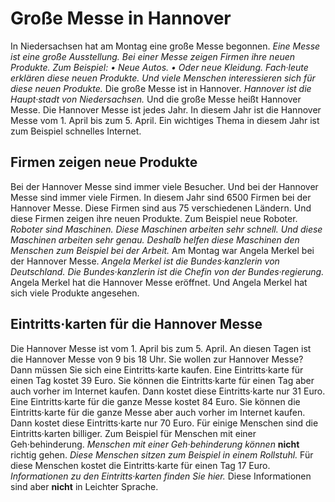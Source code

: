 # Große Messe in Hannover

In Niedersachsen hat am Montag eine große Messe begonnen. 
*Eine Messe ist eine große Ausstellung.* 
*Bei einer Messe zeigen Firmen ihre neuen Produkte.* *Zum Beispiel:* *• Neue Autos.* 
*• Oder neue Kleidung.* 
*Fach·leute erklären diese neuen Produkte.* 
*Und viele Menschen interessieren sich für diese neuen Produkte.* Die große Messe ist in Hannover. 
*Hannover ist die Haupt·stadt von Niedersachsen.* Und die große Messe heißt Hannover Messe. 
Die Hannover Messe ist jedes Jahr. In diesem Jahr ist die Hannover Messe vom 1. April bis zum 5. April. Ein wichtiges Thema in diesem Jahr ist zum Beispiel schnelles Internet. 

## Firmen zeigen neue Produkte
Bei der Hannover Messe sind immer viele Besucher. Und bei der Hannover Messe sind immer viele Firmen. In diesem Jahr sind 6500 Firmen bei der Hannover Messe. Diese Firmen sind aus 75 verschiedenen Ländern. Und diese Firmen zeigen ihre neuen Produkte. Zum Beispiel neue Roboter. 
*Roboter sind Maschinen.* 
*Diese Maschinen arbeiten sehr schnell.* 
*Und diese Maschinen arbeiten sehr genau.* 
*Deshalb helfen diese Maschinen den Menschen zum Beispiel bei der Arbeit.* 
Am Montag war Angela Merkel bei der Hannover Messe. 
*Angela Merkel ist die Bundes·kanzlerin von Deutschland.* 
*Die Bundes·kanzlerin ist die Chefin von der Bundes·regierung.* Angela Merkel hat die Hannover Messe eröffnet. Und Angela Merkel hat sich viele Produkte angesehen. 

## Eintritts·karten für die Hannover Messe
Die Hannover Messe ist vom 1. April bis zum 5. April. An diesen Tagen ist die Hannover Messe von 9 bis 18 Uhr. Sie wollen zur Hannover Messe? Dann müssen Sie sich eine Eintritts·karte kaufen. Eine Eintritts·karte für einen Tag kostet 39 Euro. Sie können die Eintritts·karte für einen Tag aber auch vorher im Internet kaufen. Dann kostet diese Eintritts·karte nur 31 Euro. Eine Eintritts·karte für die ganze Messe kostet 84 Euro. Sie können die Eintritts·karte für die ganze Messe aber auch vorher im Internet kaufen. Dann kostet diese Eintritts·karte nur 70 Euro. 
Für einige Menschen sind die Eintritts·karten billiger. Zum Beispiel für Menschen mit einer Geh·behinderung. 
*Menschen mit einer Geh·behinderung können* **nicht** richtig gehen. 
*Diese Menschen sitzen zum Beispiel in einem Rollstuhl.* Für diese Menschen kostet die Eintritts·karte für einen Tag 17 Euro. 
 *Informationen zu den Eintritts·karten finden Sie hier.*  Diese Informationen sind aber **nicht** in Leichter Sprache. 
